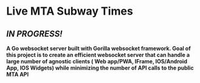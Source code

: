 # Live MTA Subway Times

## *IN PROGRESS!*

**A Go websocket server built with Gorilla websocket framework. Goal of this project is to create an efficient websocket server that can handle a large number of agnostic clients ( Web app/PWA, IFrame, IOS/Android App, IOS Widgets) while minimizing the number of API calls to the public MTA API**
